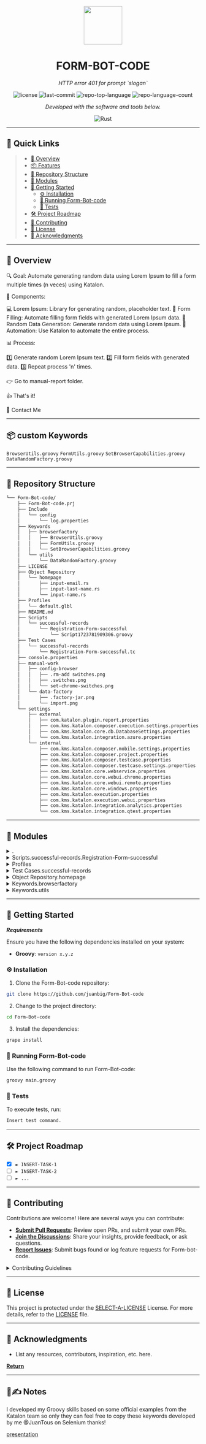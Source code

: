 <p align="center">
  <img src="https://img.icons8.com/external-tal-revivo-duo-tal-revivo/100/external-markdown-a-lightweight-markup-language-with-plain-text-formatting-syntax-logo-duo-tal-revivo.png" width="100" />
</p>
<p align="center">
    <h1 align="center">FORM-BOT-CODE</h1>
</p>
<p align="center">
    <em>HTTP error 401 for prompt `slogan`</em>
</p>
<p align="center">
	<img src="https://img.shields.io/github/license/juanbig/Form-Bot-code?style=flat&color=0080ff" alt="license">
	<img src="https://img.shields.io/github/last-commit/juanbig/Form-Bot-code?style=flat&logo=git&logoColor=white&color=0080ff" alt="last-commit">
	<img src="https://img.shields.io/github/languages/top/juanbig/Form-Bot-code?style=flat&color=0080ff" alt="repo-top-language">
	<img src="https://img.shields.io/github/languages/count/juanbig/Form-Bot-code?style=flat&color=0080ff" alt="repo-language-count">
<p>
<p align="center">
		<em>Developed with the software and tools below.</em>
</p>
<p align="center">
	<img src="https://img.shields.io/badge/Rust-000000.svg?style=flat&logo=Rust&logoColor=white" alt="Rust">
</p>
<hr>

## 🔗 Quick Links

> - [📍 Overview](#-overview)
> - [📦 Features](#-features)
> - [📂 Repository Structure](#-repository-structure)
> - [🧩 Modules](#-modules)
> - [🚀 Getting Started](#-getting-started)
>   - [⚙️ Installation](#️-installation)
>   - [🤖 Running Form-Bot-code](#-running-Form-Bot-code)
>   - [🧪 Tests](#-tests)
> - [🛠 Project Roadmap](#-project-roadmap)
> - [🤝 Contributing](#-contributing)
> - [📄 License](#-license)
> - [👏 Acknowledgments](#-acknowledgments)

---

## 📍 Overview

🔍 Goal: Automate generating random data using Lorem Ipsum to fill a form multiple times (n veces) using Katalon.

📝 Components:

💻 Lorem Ipsum: Library for generating random, placeholder text. 📝 Form Filling: Automate filling form fields with generated Lorem Ipsum data. 🔁 Random Data Generation: Generate random data using Lorem Ipsum. 🤖 Automation: Use Katalon to automate the entire process.

📊 Process:

1️⃣ Generate random Lorem Ipsum text. 2️⃣ Fill form fields with generated data. 3️⃣ Repeat process 'n' times.

👉 Go to manual-report folder.


👍 That's it!

📲 Contact Me

---

## 📦 custom Keywords

`BrowserUtils.groovy`
`FormUtils.groovy`
`SetBrowserCapabilities.groovy`
`DataRandomFactory.groovy`

---

## 📂 Repository Structure

```sh
└── Form-Bot-code/
    ├── Form-Bot-code.prj
    ├── Include
    │   └── config
    │       └── log.properties
    ├── Keywords
    │   ├── browserfactory
    │   │   ├── BrowserUtils.groovy
    │   │   ├── FormUtils.groovy
    │   │   └── SetBrowserCapabilities.groovy
    │   └── utils
    │       └── DataRandomFactory.groovy
    ├── LICENSE
    ├── Object Repository
    │   └── homepage
    │       ├── input-email.rs
    │       ├── input-last-name.rs
    │       └── input-name.rs
    ├── Profiles
    │   └── default.glbl
    ├── README.md
    ├── Scripts
    │   └── successful-records
    │       └── Registration-Form-successful
    │           └── Script1723781909306.groovy
    ├── Test Cases
    │   └── successful-records
    │       └── Registration-Form-successful.tc
    ├── console.properties
    ├── manual-work
    │   ├── config-browser
    │   │   ├── .rm-add switches.png
    │   │   ├── .switches.png
    │   │   └── set-chrome-switches.png
    │   └── data-factory
    │       ├── .factory-jar.png
    │       └── import.png
    └── settings
        ├── external
        │   ├── com.katalon.plugin.report.properties
        │   ├── com.kms.katalon.composer.execution.settings.properties
        │   ├── com.kms.katalon.core.db.DatabaseSettings.properties
        │   └── com.kms.katalon.integration.azure.properties
        └── internal
            ├── com.kms.katalon.composer.mobile.settings.properties
            ├── com.kms.katalon.composer.project.properties
            ├── com.kms.katalon.composer.testcase.properties
            ├── com.kms.katalon.composer.testcase.settings.properties
            ├── com.kms.katalon.core.webservice.properties
            ├── com.kms.katalon.core.webui.chrome.properties
            ├── com.kms.katalon.core.webui.remote.properties
            ├── com.kms.katalon.core.windows.properties
            ├── com.kms.katalon.execution.properties
            ├── com.kms.katalon.execution.webui.properties
            ├── com.kms.katalon.integration.analytics.properties
            └── com.kms.katalon.integration.qtest.properties
```

---

## 🧩 Modules

<details closed><summary>.</summary>

| File                                                                                        | Summary                                       |
| ---                                                                                         | ---                                           |
| [Form-Bot-code.prj](https://github.com/juanbig/Form-Bot-code/blob/master/Form-Bot-code.prj) | HTTP error 401 for prompt `Form-Bot-code.prj` |

</details>

<details closed><summary>Scripts.successful-records.Registration-Form-successful</summary>

| File                                                                                                                                                                  | Summary                                                                                                        |
| ---                                                                                                                                                                   | ---                                                                                                            |
| [Script1723781909306.groovy](https://github.com/juanbig/Form-Bot-code/blob/master/Scripts/successful-records/Registration-Form-successful/Script1723781909306.groovy) | HTTP error 401 for prompt `Scripts/successful-records/Registration-Form-successful/Script1723781909306.groovy` |

</details>

<details closed><summary>Profiles</summary>

| File                                                                                       | Summary                                           |
| ---                                                                                        | ---                                               |
| [default.glbl](https://github.com/juanbig/Form-Bot-code/blob/master/Profiles/default.glbl) | HTTP error 401 for prompt `Profiles/default.glbl` |

</details>

<details closed><summary>Test Cases.successful-records</summary>

| File                                                                                                                                                  | Summary                                                                                   |
| ---                                                                                                                                                   | ---                                                                                       |
| [Registration-Form-successful.tc](https://github.com/juanbig/Form-Bot-code/blob/master/Test Cases/successful-records/Registration-Form-successful.tc) | HTTP error 401 for prompt `Test Cases/successful-records/Registration-Form-successful.tc` |

</details>

<details closed><summary>Object Repository.homepage</summary>

| File                                                                                                                     | Summary                                                                   |
| ---                                                                                                                      | ---                                                                       |
| [input-email.rs](https://github.com/juanbig/Form-Bot-code/blob/master/Object Repository/homepage/input-email.rs)         | HTTP error 401 for prompt `Object Repository/homepage/input-email.rs`     |
| [input-name.rs](https://github.com/juanbig/Form-Bot-code/blob/master/Object Repository/homepage/input-name.rs)           | HTTP error 401 for prompt `Object Repository/homepage/input-name.rs`      |
| [input-last-name.rs](https://github.com/juanbig/Form-Bot-code/blob/master/Object Repository/homepage/input-last-name.rs) | HTTP error 401 for prompt `Object Repository/homepage/input-last-name.rs` |

</details>

<details closed><summary>Keywords.browserfactory</summary>

| File                                                                                                                                        | Summary                                                                           |
| ---                                                                                                                                         | ---                                                                               |
| [SetBrowserCapabilities.groovy](https://github.com/juanbig/Form-Bot-code/blob/master/Keywords/browserfactory/SetBrowserCapabilities.groovy) | HTTP error 401 for prompt `Keywords/browserfactory/SetBrowserCapabilities.groovy` |
| [BrowserUtils.groovy](https://github.com/juanbig/Form-Bot-code/blob/master/Keywords/browserfactory/BrowserUtils.groovy)                     | HTTP error 401 for prompt `Keywords/browserfactory/BrowserUtils.groovy`           |
| [FormUtils.groovy](https://github.com/juanbig/Form-Bot-code/blob/master/Keywords/browserfactory/FormUtils.groovy)                           | HTTP error 401 for prompt `Keywords/browserfactory/FormUtils.groovy`              |

</details>

<details closed><summary>Keywords.utils</summary>

| File                                                                                                                     | Summary                                                             |
| ---                                                                                                                      | ---                                                                 |
| [DataRandomFactory.groovy](https://github.com/juanbig/Form-Bot-code/blob/master/Keywords/utils/DataRandomFactory.groovy) | HTTP error 401 for prompt `Keywords/utils/DataRandomFactory.groovy` |

</details>

---

## 🚀 Getting Started

***Requirements***

Ensure you have the following dependencies installed on your system:

* **Groovy**: `version x.y.z`

### ⚙️ Installation

1. Clone the Form-Bot-code repository:

```sh
git clone https://github.com/juanbig/Form-Bot-code
```

2. Change to the project directory:

```sh
cd Form-Bot-code
```

3. Install the dependencies:

```sh
grape install
```

### 🤖 Running Form-Bot-code

Use the following command to run Form-Bot-code:

```sh
groovy main.groovy
```

### 🧪 Tests

To execute tests, run:

```sh
Insert test command.
```

---

## 🛠 Project Roadmap

- [X] `► INSERT-TASK-1`
- [ ] `► INSERT-TASK-2`
- [ ] `► ...`

---

## 🤝 Contributing

Contributions are welcome! Here are several ways you can contribute:

- **[Submit Pull Requests](https://github.com/juanbig/Form-Bot-code/blob/main/CONTRIBUTING.md)**: Review open PRs, and submit your own PRs.
- **[Join the Discussions](https://github.com/juanbig/Form-Bot-code/discussions)**: Share your insights, provide feedback, or ask questions.
- **[Report Issues](https://github.com/juanbig/Form-Bot-code/issues)**: Submit bugs found or log feature requests for Form-bot-code.

<details closed>
    <summary>Contributing Guidelines</summary>

1. **Fork the Repository**: Start by forking the project repository to your GitHub account.
2. **Clone Locally**: Clone the forked repository to your local machine using a Git client.
   ```sh
   git clone https://github.com/juanbig/Form-Bot-code
   ```
3. **Create a New Branch**: Always work on a new branch, giving it a descriptive name.
   ```sh
   git checkout -b new-feature-x
   ```
4. **Make Your Changes**: Develop and test your changes locally.
5. **Commit Your Changes**: Commit with a clear message describing your updates.
   ```sh
   git commit -m 'Implemented new feature x.'
   ```
6. **Push to GitHub**: Push the changes to your forked repository.
   ```sh
   git push origin new-feature-x
   ```
7. **Submit a Pull Request**: Create a PR against the original project repository. Clearly describe the changes and their motivations.

Once your PR is reviewed and approved, it will be merged into the main branch.

</details>

---

## 📄 License

This project is protected under the [SELECT-A-LICENSE](https://choosealicense.com/licenses) License. For more details, refer to the [LICENSE](https://choosealicense.com/licenses/) file.

---

## 👏 Acknowledgments

- List any resources, contributors, inspiration, etc. here.

[**Return**](#-quick-links)

---

## 📝✍️ Notes 

I developed my Groovy skills based on some official examples from the Katalon team so only they can feel free to copy these keywords developed by me @JuanTous on Selenium thanks!

[presentation](https://github.com/juanbig/kat-data-fact/blob/master/manual-report/.docs/katalonDemoData.pdf)
